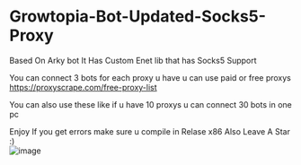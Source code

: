# Growtopia-Bot-Updated-Socks5-Proxy

Based On Arky bot 
It Has Custom Enet lib that has Socks5 Support   

You can connect 3 bots for each proxy u have u can use paid or free proxys https://proxyscrape.com/free-proxy-list   

You can also use these like if u have 10 proxys u can connect 30 bots in one pc     

Enjoy  If you get errors make sure u compile in Relase x86 Also Leave A Star :)    
![image](https://user-images.githubusercontent.com/92208108/182427209-cd17d6c5-7c3d-4fad-a598-c2f8ce77fa76.png)
